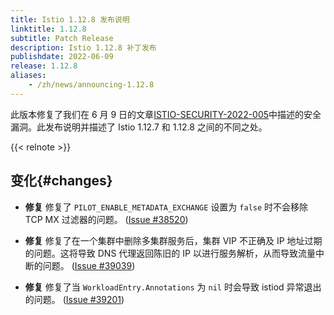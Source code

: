 ```yaml
---
title: Istio 1.12.8 发布说明
linktitle: 1.12.8
subtitle: Patch Release
description: Istio 1.12.8 补丁发布
publishdate: 2022-06-09
release: 1.12.8
aliases:
    - /zh/news/announcing-1.12.8
---
```


此版本修复了我们在 6 月 9 日的文章[ISTIO-SECURITY-2022-005](/zh/news/security/istio-security-2022-005)中描述的安全漏洞。此发布说明并描述了 Istio 1.12.7 和 1.12.8 之间的不同之处。

{{< relnote >}}

## 变化{#changes}

- **修复** 修复了 `PILOT_ENABLE_METADATA_EXCHANGE` 设置为 `false` 时不会移除 TCP MX 过滤器的问题。
  ([Issue #38520](https://github.com/istio/istio/issues/38520))

- **修复** 修复了在一个集群中删除多集群服务后，集群 VIP 不正确及 IP 地址过期的问题。这将导致 DNS 代理返回陈旧的 IP 以进行服务解析，从而导致流量中断的问题。
  ([Issue #39039](https://github.com/istio/istio/issues/39039))

- **修复** 修复了当 `WorkloadEntry.Annotations` 为 `nil` 时会导致 istiod 异常退出的问题。
  ([Issue #39201](https://github.com/istio/istio/issues/39201))
